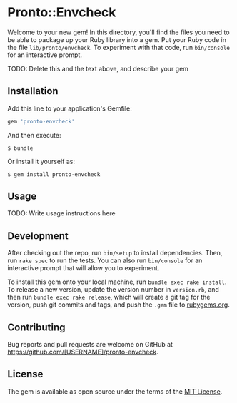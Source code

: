 # Pronto::Envcheck

Welcome to your new gem! In this directory, you'll find the files you need to be able to package up your Ruby library into a gem. Put your Ruby code in the file `lib/pronto/envcheck`. To experiment with that code, run `bin/console` for an interactive prompt.

TODO: Delete this and the text above, and describe your gem

## Installation

Add this line to your application's Gemfile:

```ruby
gem 'pronto-envcheck'
```

And then execute:

    $ bundle

Or install it yourself as:

    $ gem install pronto-envcheck

## Usage

TODO: Write usage instructions here

## Development

After checking out the repo, run `bin/setup` to install dependencies. Then, run `rake spec` to run the tests. You can also run `bin/console` for an interactive prompt that will allow you to experiment.

To install this gem onto your local machine, run `bundle exec rake install`. To release a new version, update the version number in `version.rb`, and then run `bundle exec rake release`, which will create a git tag for the version, push git commits and tags, and push the `.gem` file to [rubygems.org](https://rubygems.org).


## Contributing

Bug reports and pull requests are welcome on GitHub at https://github.com/[USERNAME]/pronto-envcheck.

## License

The gem is available as open source under the terms of the [MIT License](http://opensource.org/licenses/MIT).
